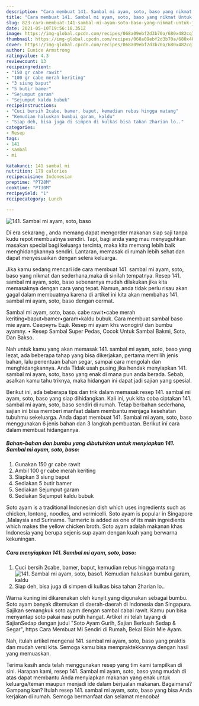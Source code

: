 ```yaml
---
description: "Cara membuat 141. Sambal mi ayam, soto, baso yang nikmat Untuk Jualan"
title: "Cara membuat 141. Sambal mi ayam, soto, baso yang nikmat Untuk Jualan"
slug: 823-cara-membuat-141-sambal-mi-ayam-soto-baso-yang-nikmat-untuk-jualan
date: 2021-05-10T19:56:18.351Z
image: https://img-global.cpcdn.com/recipes/068a09ebf2d3b70a/680x482cq70/141-sambal-mi-ayam-soto-baso-foto-resep-utama.jpg
thumbnail: https://img-global.cpcdn.com/recipes/068a09ebf2d3b70a/680x482cq70/141-sambal-mi-ayam-soto-baso-foto-resep-utama.jpg
cover: https://img-global.cpcdn.com/recipes/068a09ebf2d3b70a/680x482cq70/141-sambal-mi-ayam-soto-baso-foto-resep-utama.jpg
author: Eunice Armstrong
ratingvalue: 4.3
reviewcount: 13
recipeingredient:
- "150 gr cabe rawit"
- "100 gr cabe merah keriting"
- "3 siung baput"
- "5 butir bamer"
- "Sejumput garam"
- "Sejumput kaldu bubuk"
recipeinstructions:
- "Cuci bersih 2cabe, bamer, baput, kemudian rebus hingga matang"
- "Kemudian haluskan bumbui garam, kaldu"
- "Siap deh, bisa juga di simpen di kulkas bisa tahan 2harian lo.."
categories:
- Resep
tags:
- 141
- sambal
- mi

katakunci: 141 sambal mi 
nutrition: 179 calories
recipecuisine: Indonesian
preptime: "PT28M"
cooktime: "PT30M"
recipeyield: "1"
recipecategory: Lunch

---
```



![141. Sambal mi ayam, soto, baso](https://img-global.cpcdn.com/recipes/068a09ebf2d3b70a/680x482cq70/141-sambal-mi-ayam-soto-baso-foto-resep-utama.jpg)

Di era  sekarang , anda memang dapat mengorder makanan siap saji tanpa kudu repot membuatnya sendiri. Tapi, bagi anda yang mau menyuguhkan masakan special bagi keluarga tercinta, maka kita memang lebih baik menghidangkannya sendiri. Lantaran, memasak di rumah lebih sehat dan dapat menyesuaikan dengan selera keluarga.

Jika kamu sedang mencari ide cara membuat 141. sambal mi ayam, soto, baso yang nikmat dan sederhana,maka di sinilah tempatnya. Resep 141. sambal mi ayam, soto, baso  sebenarnya mudah dilakukan jika kita memasaknya dengan cara yang tepat. Namun, anda tidak perlu risau akan gagal dalam membuatnya 
karena di artikel ini kita akan membahas 141. sambal mi ayam, soto, baso dengan cermat.  

Sambal mi ayam, soto, baso. cabe rawit•cabe merah keriting•baput•bamer•garam•kaldu bubuk. Cara membuat sambal baso mie ayam. Свернуть Ещё. Resep mi ayam khs wonogiri/ dan bumbu ayamny. • Resep Sambal Super Pedas, Cocok Untuk Sambal Bakmi, Soto, Dan Bakso.

Nah untuk kamu yang akan memasak 141. sambal mi ayam, soto, baso yang lezat, ada beberapa tahap yang bisa dikerjakan, pertama memilih jenis bahan, lalu penentuan bahan segar, sampai cara mengolah dan menghidangkannya. Anda Tidak usah pusing jika hendak menyiapkan 141. sambal mi ayam, soto, baso yang enak di mana pun anda berada. Sebab, asalkan kamu  tahu triknya, maka hidangan ini dapat jadi sajian yang spesial.

Berikut ini, ada beberapa tips dan trik dalam memasak resep 141. sambal mi ayam, soto, baso yang siap dihidangkan. Kali ini, yuk kita coba ciptakan 141. sambal mi ayam, soto, baso sendiri di rumah. Tetap berbahan sederhana, sajian ini bisa memberi manfaat dalam membantu menjaga kesehatan tubuhmu sekeluarga. Anda dapat membuat 141. Sambal mi ayam, soto, baso menggunakan 6 jenis bahan dan 3 langkah pembuatan. Berikut ini cara dalam membuat hidangannya.

<!--inarticleads1-->

##### Bahan-bahan dan bumbu yang dibutuhkan untuk menyiapkan 141. Sambal mi ayam, soto, baso:

1. Gunakan 150 gr cabe rawit
1. Ambil 100 gr cabe merah keriting
1. Siapkan 3 siung baput
1. Sediakan 5 butir bamer
1. Sediakan Sejumput garam
1. Sediakan Sejumput kaldu bubuk


Soto ayam is a traditional Indonesian dish which uses ingredients such as chicken, lontong, noodles, and vermicelli. Soto ayam is popular in Singapore ,Malaysia and Suriname. Turmeric is added as one of its main ingredients which makes the yellow chicken broth. Soto ayam adalah makanan khas Indonesia yang berupa sejenis sup ayam dengan kuah yang berwarna kekuningan. 

<!--inarticleads2-->

##### Cara menyiapkan 141. Sambal mi ayam, soto, baso:

1. Cuci bersih 2cabe, bamer, baput, kemudian rebus hingga matang
<img src="https://img-global.cpcdn.com/steps/499af6d8837c9bb1/160x128cq70/141-sambal-mi-ayam-soto-baso-langkah-memasak-1-foto.jpg" alt="141. Sambal mi ayam, soto, baso">1. Kemudian haluskan bumbui garam, kaldu
1. Siap deh, bisa juga di simpen di kulkas bisa tahan 2harian lo..


Warna kuning ini dikarenakan oleh kunyit yang digunakan sebagai bumbu. Soto ayam banyak ditemukan di daerah-daerah di Indonesia dan Singapura. Sajikan semangkuk soto ayam dengan sambal cabai rawit. Kamu pun bisa menyantap soto pakai nasi putih hangat. Artikel ini telah tayang di SajianSedap dengan judul &#34;Soto Ayam Gurih, Sajian Berkuah Sedap &amp; Segar&#34;, https Cara Membuat Mi Sendiri di Rumah, Bekal Bikin Mie Ayam. 

Nah, itulah artikel mengenai  141. sambal mi ayam, soto, baso  yang praktis dan mudah versi kita. Semoga kamu bisa mempraktekkannya dengan hasil yang memuaskan. 

Terima kasih anda telah menggunakan resep yang tim kami tampilkan di sini. Harapan kami, resep  141. Sambal mi ayam, soto, baso yang mudah di atas dapat membantu Anda menyiapkan makanan yang enak untuk keluarga/teman maupun menjadi ide dalam berjualan makanan. Bagaimana? Gampang kan? Itulah resep 141. sambal mi ayam, soto, baso yang bisa Anda kerjakan di rumah. Semoga bermanfaat dan selamat mencoba!

